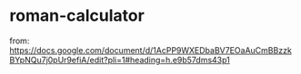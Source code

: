 # roman-calculator

from: https://docs.google.com/document/d/1AcPP9WXEDbaBV7EOaAuCmBBzzkBYpNQu7j0pUr9efiA/edit?pli=1#heading=h.e9b57dms43p1
